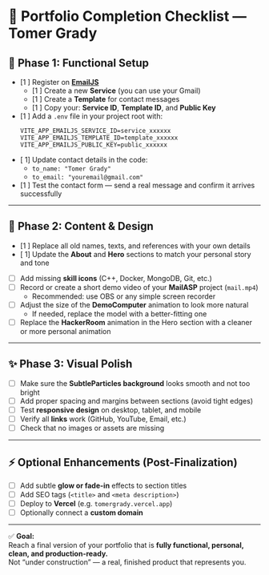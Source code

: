 # 🧭 Portfolio Completion Checklist — Tomer Grady

## 🔧 Phase 1: Functional Setup
- [1 ] Register on **[EmailJS](https://www.emailjs.com)**  
  - [1 ] Create a new **Service** (you can use your Gmail)  
  - [1 ] Create a **Template** for contact messages  
  - [1 ] Copy your: **Service ID**, **Template ID**, and **Public Key**
- [1 ] Add a `.env` file in your project root with:
  ```
  VITE_APP_EMAILJS_SERVICE_ID=service_xxxxxx
  VITE_APP_EMAILJS_TEMPLATE_ID=template_xxxxxx
  VITE_APP_EMAILJS_PUBLIC_KEY=public_xxxxxx
  ```
- [ 1] Update contact details in the code:
  - `to_name: "Tomer Grady"`
  - `to_email: "youremail@gmail.com"`
- [1 ] Test the contact form — send a real message and confirm it arrives successfully  

---

## 🎨 Phase 2: Content & Design
- [1 ] Replace all old names, texts, and references with your own details  
- [ 1] Update the **About** and **Hero** sections to match your personal story and tone  
- [ ] Add missing **skill icons** (C++, Docker, MongoDB, Git, etc.)  
- [ ] Record or create a short demo video of your **MailASP** project (`mail.mp4`)  
  - Recommended: use OBS or any simple screen recorder  
- [ ] Adjust the size of the **DemoComputer** animation to look more natural  
  - If needed, replace the model with a better-fitting one  
- [ ] Replace the **HackerRoom** animation in the Hero section with a cleaner or more personal animation  

---

## ✨ Phase 3: Visual Polish
- [ ] Make sure the **SubtleParticles background** looks smooth and not too bright  
- [ ] Add proper spacing and margins between sections (avoid tight edges)  
- [ ] Test **responsive design** on desktop, tablet, and mobile  
- [ ] Verify all **links** work (GitHub, YouTube, Email, etc.)  
- [ ] Check that no images or assets are missing  

---

## ⚡ Optional Enhancements (Post-Finalization)
- [ ] Add subtle **glow or fade-in** effects to section titles  
- [ ] Add SEO tags (`<title>` and `<meta description>`)  
- [ ] Deploy to **Vercel** (e.g. `tomergrady.vercel.app`)  
- [ ] Optionally connect a **custom domain**  

---

✅ **Goal:**  
Reach a final version of your portfolio that is **fully functional, personal, clean, and production-ready.**  
Not “under construction” — a real, finished product that represents you.

